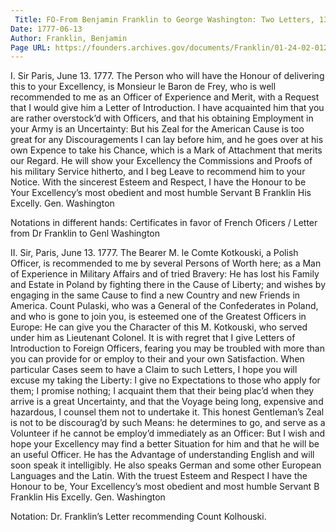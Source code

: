 ```yaml
---
 Title: FO-From Benjamin Franklin to George Washington: Two Letters, 13 June 1777
Date: 1777-06-13
Author: Franklin, Benjamin
Page URL: https://founders.archives.gov/documents/Franklin/01-24-02-0123
---
```


I.
Sir
Paris, June 13. 1777.
The Person who will have the Honour of delivering this to your Excellency, is Monsieur le Baron de Frey, who is well recommended to me as an Officer of Experience and Merit, with a Request that I would give him a Letter of Introduction. I have acquainted him that you are rather overstock’d with Officers, and that his obtaining Employment in your Army is an Uncertainty: But his Zeal for the American Cause is too great for any Discouragements I can lay before him, and he goes over at his own Expence to take his Chance, which is a Mark of Attachment that merits our Regard. He will show your Excellency the Commissions and Proofs of his military Service hitherto, and I beg Leave to recommend him to your Notice. With the sincerest Esteem and Respect, I have the Honour to be Your Excellency’s most obedient and most humble Servant
B Franklin
His Excelly. Gen. Washington
 
Notations in different hands: Certificates in favor of French Oficers / 
Letter from Dr Franklin to Genl Washington
 
II.
Sir,
Paris, June 13. 1777.
The Bearer M. le Comte Kotkouski, a Polish Officer, is recommended to me by several Persons of Worth here; as a Man of Experience in Military Affairs and of tried Bravery: He has lost his Family and Estate in Poland by fighting there in the Cause of Liberty; and wishes by engaging in the same Cause to find a new Country and new Friends in America. Count Pulaski, who was a General of the Confederates in Poland, and who is gone to join you, is esteemed one of the Greatest Officers in Europe: He can give you the Character of this M. Kotkouski, who served under him as Lieutenant Colonel. It is with regret that I give Letters of Introduction to Foreign Officers, fearing you may be troubled with more than you can provide for or employ to their and your own Satisfaction. When particular Cases seem to have a Claim to such Letters, I hope you will excuse my taking the Liberty: I give no Expectations to those who apply for them; I promise nothing; I acquaint them that their being plac’d when they arrive is a great Uncertainty, and that the Voyage being long, expensive and hazardous, I counsel them not to undertake it. This honest Gentleman’s Zeal is not to be discourag’d by such Means: he determines to go, and serve as a Volunteer if he cannot be employ’d immediately as an Officer: But I wish and hope your Excellency may find a better Situation for him and that he will be an useful Officer. He has the Advantage of understanding English and will soon speak it intelligibly. He also speaks German and some other European Languages and the Latin. With the truest Esteem and Respect I have the Honour to be, Your Excellency’s most obedient and most humble Servant
B Franklin
His Excelly. Gen. Washington
 
Notation: Dr. Franklin’s Letter recommending Count Kolhouski.

